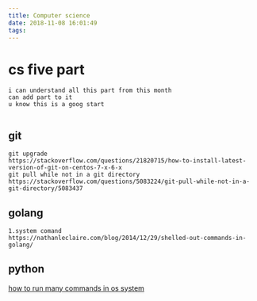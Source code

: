 ```yaml
---
title: Computer science
date: 2018-11-08 16:01:49
tags:
---
```


# cs five part
```
i can understand all this part from this month
can add part to it
u know this is a goog start


```




## git
 ```
 git upgrade
 https://stackoverflow.com/questions/21820715/how-to-install-latest-version-of-git-on-centos-7-x-6-x
 git pull while not in a git directory
 https://stackoverflow.com/questions/5083224/git-pull-while-not-in-a-git-directory/5083437
 ```


## golang 
```
1.system comand
https://nathanleclaire.com/blog/2014/12/29/shelled-out-commands-in-golang/
```

## python

[how to run many commands in os system](https://stackoverflow.comquestions/20042205/python-call-multiple-commands)

